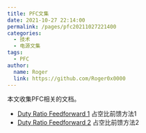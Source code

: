 ```yaml
---
title: PFC文集
date: 2021-10-27 22:14:00
permalink: /pages/pfc20211027221400
categories: 
  - 技术
  - 电源文集
tags: 
  - PFC
author: 
  name: Roger
  link: https://github.com/Roger0x0000
---
```


本文收集PFC相关的文档。


<!-- more -->

- [Duty Ratio Feedforward 1](/pdf/PFC-Duty-Ratio-Feedforward1.pdf) 占空比前馈方法1
- [Duty Ratio Feedforward 2](/pdf/PFC-Duty-Ratio-Feedforward2.pdf) 占空比前馈方法2

